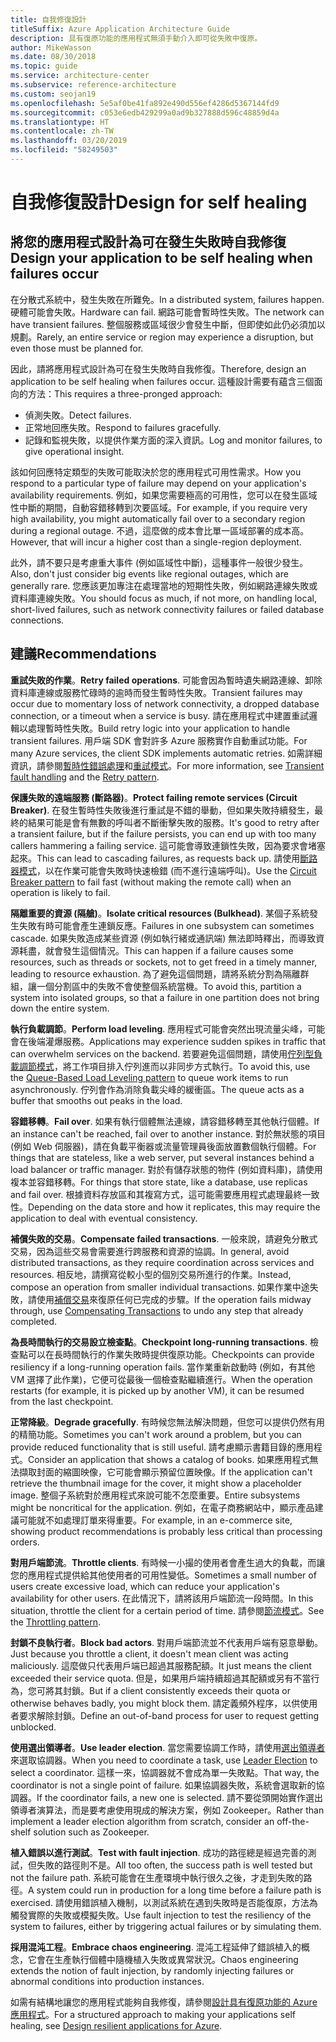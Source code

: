 ```yaml
---
title: 自我修復設計
titleSuffix: Azure Application Architecture Guide
description: 具有復原功能的應用程式無須手動介入即可從失敗中復原。
author: MikeWasson
ms.date: 08/30/2018
ms.topic: guide
ms.service: architecture-center
ms.subservice: reference-architecture
ms.custom: seojan19
ms.openlocfilehash: 5e5af0be41fa892e490d556ef4286d5367144fd9
ms.sourcegitcommit: c053e6edb429299a0ad9b327888d596c48859d4a
ms.translationtype: HT
ms.contentlocale: zh-TW
ms.lasthandoff: 03/20/2019
ms.locfileid: "58249503"
---
```

# <a name="design-for-self-healing"></a><span data-ttu-id="f14fe-103">自我修復設計</span><span class="sxs-lookup"><span data-stu-id="f14fe-103">Design for self healing</span></span>

## <a name="design-your-application-to-be-self-healing-when-failures-occur"></a><span data-ttu-id="f14fe-104">將您的應用程式設計為可在發生失敗時自我修復</span><span class="sxs-lookup"><span data-stu-id="f14fe-104">Design your application to be self healing when failures occur</span></span>

<span data-ttu-id="f14fe-105">在分散式系統中，發生失敗在所難免。</span><span class="sxs-lookup"><span data-stu-id="f14fe-105">In a distributed system, failures happen.</span></span> <span data-ttu-id="f14fe-106">硬體可能會失敗。</span><span class="sxs-lookup"><span data-stu-id="f14fe-106">Hardware can fail.</span></span> <span data-ttu-id="f14fe-107">網路可能會暫時性失敗。</span><span class="sxs-lookup"><span data-stu-id="f14fe-107">The network can have transient failures.</span></span> <span data-ttu-id="f14fe-108">整個服務或區域很少會發生中斷，但即使如此仍必須加以規劃。</span><span class="sxs-lookup"><span data-stu-id="f14fe-108">Rarely, an entire service or region may experience a disruption, but even those must be planned for.</span></span>

<span data-ttu-id="f14fe-109">因此，請將應用程式設計為可在發生失敗時自我修復。</span><span class="sxs-lookup"><span data-stu-id="f14fe-109">Therefore, design an application to be self healing when failures occur.</span></span> <span data-ttu-id="f14fe-110">這種設計需要有蘊含三個面向的方法：</span><span class="sxs-lookup"><span data-stu-id="f14fe-110">This requires a three-pronged approach:</span></span>

- <span data-ttu-id="f14fe-111">偵測失敗。</span><span class="sxs-lookup"><span data-stu-id="f14fe-111">Detect failures.</span></span>
- <span data-ttu-id="f14fe-112">正常地回應失敗。</span><span class="sxs-lookup"><span data-stu-id="f14fe-112">Respond to failures gracefully.</span></span>
- <span data-ttu-id="f14fe-113">記錄和監視失敗，以提供作業方面的深入資訊。</span><span class="sxs-lookup"><span data-stu-id="f14fe-113">Log and monitor failures, to give operational insight.</span></span>

<span data-ttu-id="f14fe-114">該如何回應特定類型的失敗可能取決於您的應用程式可用性需求。</span><span class="sxs-lookup"><span data-stu-id="f14fe-114">How you respond to a particular type of failure may depend on your application's availability requirements.</span></span> <span data-ttu-id="f14fe-115">例如，如果您需要極高的可用性，您可以在發生區域性中斷的期間，自動容錯移轉到次要區域。</span><span class="sxs-lookup"><span data-stu-id="f14fe-115">For example, if you require very high availability, you might automatically fail over to a secondary region during a regional outage.</span></span> <span data-ttu-id="f14fe-116">不過，這麼做的成本會比單一區域部署的成本高。</span><span class="sxs-lookup"><span data-stu-id="f14fe-116">However, that will incur a higher cost than a single-region deployment.</span></span>

<span data-ttu-id="f14fe-117">此外，請不要只是考慮重大事件 (例如區域性中斷)，這種事件一般很少發生。</span><span class="sxs-lookup"><span data-stu-id="f14fe-117">Also, don't just consider big events like regional outages, which are generally rare.</span></span> <span data-ttu-id="f14fe-118">您應該更加專注在處理當地的短期性失敗，例如網路連線失敗或資料庫連線失敗。</span><span class="sxs-lookup"><span data-stu-id="f14fe-118">You should focus as much, if not more, on handling local, short-lived failures, such as network connectivity failures or failed database connections.</span></span>

## <a name="recommendations"></a><span data-ttu-id="f14fe-119">建議</span><span class="sxs-lookup"><span data-stu-id="f14fe-119">Recommendations</span></span>

<span data-ttu-id="f14fe-120">**重試失敗的作業**。</span><span class="sxs-lookup"><span data-stu-id="f14fe-120">**Retry failed operations**.</span></span> <span data-ttu-id="f14fe-121">可能會因為暫時遺失網路連線、卸除資料庫連線或服務忙碌時的逾時而發生暫時性失敗。</span><span class="sxs-lookup"><span data-stu-id="f14fe-121">Transient failures may occur due to momentary loss of network connectivity, a dropped database connection, or a timeout when a service is busy.</span></span> <span data-ttu-id="f14fe-122">請在應用程式中建置重試邏輯以處理暫時性失敗。</span><span class="sxs-lookup"><span data-stu-id="f14fe-122">Build retry logic into your application to handle transient failures.</span></span> <span data-ttu-id="f14fe-123">用戶端 SDK 會對許多 Azure 服務實作自動重試功能。</span><span class="sxs-lookup"><span data-stu-id="f14fe-123">For many Azure services, the client SDK implements automatic retries.</span></span> <span data-ttu-id="f14fe-124">如需詳細資訊，請參閱[暫時性錯誤處理][transient-fault-handling]和[重試模式][retry]。</span><span class="sxs-lookup"><span data-stu-id="f14fe-124">For more information, see [Transient fault handling][transient-fault-handling] and the [Retry pattern][retry].</span></span>

<span data-ttu-id="f14fe-125">**保護失敗的遠端服務 (斷路器)**。</span><span class="sxs-lookup"><span data-stu-id="f14fe-125">**Protect failing remote services (Circuit Breaker)**.</span></span> <span data-ttu-id="f14fe-126">在發生暫時性失敗後進行重試是不錯的舉動，但如果失敗持續發生，最終的結果可能是會有無數的呼叫者不斷衝擊失敗的服務。</span><span class="sxs-lookup"><span data-stu-id="f14fe-126">It's good to retry after a transient failure, but if the failure persists, you can end up with too many callers hammering a failing service.</span></span> <span data-ttu-id="f14fe-127">這可能會導致連鎖性失敗，因為要求會堵塞起來。</span><span class="sxs-lookup"><span data-stu-id="f14fe-127">This can lead to cascading failures, as requests back up.</span></span> <span data-ttu-id="f14fe-128">請使用[斷路器模式][circuit-breaker]，以在作業可能會失敗時快速檢錯 (而不進行遠端呼叫)。</span><span class="sxs-lookup"><span data-stu-id="f14fe-128">Use the [Circuit Breaker pattern][circuit-breaker] to fail fast (without making the remote call) when an operation is likely to fail.</span></span>

<span data-ttu-id="f14fe-129">**隔離重要的資源 (隔艙)**。</span><span class="sxs-lookup"><span data-stu-id="f14fe-129">**Isolate critical resources (Bulkhead)**.</span></span> <span data-ttu-id="f14fe-130">某個子系統發生失敗有時可能會產生連鎖反應。</span><span class="sxs-lookup"><span data-stu-id="f14fe-130">Failures in one subsystem can sometimes cascade.</span></span> <span data-ttu-id="f14fe-131">如果失敗造成某些資源 (例如執行緒或通訊端) 無法即時釋出，而導致資源耗盡，就會發生這個情況。</span><span class="sxs-lookup"><span data-stu-id="f14fe-131">This can happen if a failure causes some resources, such as threads or sockets, not to get freed in a timely manner, leading to resource exhaustion.</span></span> <span data-ttu-id="f14fe-132">為了避免這個問題，請將系統分割為隔離群組，讓一個分割區中的失敗不會使整個系統當機。</span><span class="sxs-lookup"><span data-stu-id="f14fe-132">To avoid this, partition a system into isolated groups, so that a failure in one partition does not bring down the entire system.</span></span>

<span data-ttu-id="f14fe-133">**執行負載調節**。</span><span class="sxs-lookup"><span data-stu-id="f14fe-133">**Perform load leveling**.</span></span> <span data-ttu-id="f14fe-134">應用程式可能會突然出現流量尖峰，可能會在後端灌爆服務。</span><span class="sxs-lookup"><span data-stu-id="f14fe-134">Applications may experience sudden spikes in traffic that can overwhelm services on the backend.</span></span> <span data-ttu-id="f14fe-135">若要避免這個問題，請使用[佇列型負載調節模式][load-level]，將工作項目排入佇列進而以非同步方式執行。</span><span class="sxs-lookup"><span data-stu-id="f14fe-135">To avoid this, use the [Queue-Based Load Leveling pattern][load-level] to queue work items to run asynchronously.</span></span> <span data-ttu-id="f14fe-136">佇列會作為消除負載尖峰的緩衝區。</span><span class="sxs-lookup"><span data-stu-id="f14fe-136">The queue acts as a buffer that smooths out peaks in the load.</span></span>

<span data-ttu-id="f14fe-137">**容錯移轉**。</span><span class="sxs-lookup"><span data-stu-id="f14fe-137">**Fail over**.</span></span> <span data-ttu-id="f14fe-138">如果有執行個體無法連線，請容錯移轉至其他執行個體。</span><span class="sxs-lookup"><span data-stu-id="f14fe-138">If an instance can't be reached, fail over to another instance.</span></span> <span data-ttu-id="f14fe-139">對於無狀態的項目 (例如 Web 伺服器)，請在負載平衡器或流量管理員後面放置數個執行個體。</span><span class="sxs-lookup"><span data-stu-id="f14fe-139">For things that are stateless, like a web server, put several instances behind a load balancer or traffic manager.</span></span> <span data-ttu-id="f14fe-140">對於有儲存狀態的物件 (例如資料庫)，請使用複本並容錯移轉。</span><span class="sxs-lookup"><span data-stu-id="f14fe-140">For things that store state, like a database, use replicas and fail over.</span></span> <span data-ttu-id="f14fe-141">根據資料存放區和其複寫方式，這可能需要應用程式處理最終一致性。</span><span class="sxs-lookup"><span data-stu-id="f14fe-141">Depending on the data store and how it replicates, this may require the application to deal with eventual consistency.</span></span>

<span data-ttu-id="f14fe-142">**補償失敗的交易**。</span><span class="sxs-lookup"><span data-stu-id="f14fe-142">**Compensate failed transactions**.</span></span> <span data-ttu-id="f14fe-143">一般來說，請避免分散式交易，因為這些交易會需要進行跨服務和資源的協調。</span><span class="sxs-lookup"><span data-stu-id="f14fe-143">In general, avoid distributed transactions, as they require coordination across services and resources.</span></span> <span data-ttu-id="f14fe-144">相反地，請撰寫從較小型的個別交易所進行的作業。</span><span class="sxs-lookup"><span data-stu-id="f14fe-144">Instead, compose an operation from smaller individual transactions.</span></span> <span data-ttu-id="f14fe-145">如果作業中途失敗，請使用[補償交易][compensating-transactions]來復原任何已完成的步驟。</span><span class="sxs-lookup"><span data-stu-id="f14fe-145">If the operation fails midway through, use [Compensating Transactions][compensating-transactions] to undo any step that already completed.</span></span>

<span data-ttu-id="f14fe-146">**為長時間執行的交易設立檢查點**。</span><span class="sxs-lookup"><span data-stu-id="f14fe-146">**Checkpoint long-running transactions**.</span></span> <span data-ttu-id="f14fe-147">檢查點可以在長時間執行的作業失敗時提供復原功能。</span><span class="sxs-lookup"><span data-stu-id="f14fe-147">Checkpoints can provide resiliency if a long-running operation fails.</span></span> <span data-ttu-id="f14fe-148">當作業重新啟動時 (例如，有其他 VM 選擇了此作業)，它便可從最後一個檢查點繼續進行。</span><span class="sxs-lookup"><span data-stu-id="f14fe-148">When the operation restarts (for example, it is picked up by another VM), it can be resumed from the last checkpoint.</span></span>

<span data-ttu-id="f14fe-149">**正常降級**。</span><span class="sxs-lookup"><span data-stu-id="f14fe-149">**Degrade gracefully**.</span></span> <span data-ttu-id="f14fe-150">有時候您無法解決問題，但您可以提供仍然有用的精簡功能。</span><span class="sxs-lookup"><span data-stu-id="f14fe-150">Sometimes you can't work around a problem, but you can provide reduced functionality that is still useful.</span></span> <span data-ttu-id="f14fe-151">請考慮顯示書籍目錄的應用程式。</span><span class="sxs-lookup"><span data-stu-id="f14fe-151">Consider an application that shows a catalog of books.</span></span> <span data-ttu-id="f14fe-152">如果應用程式無法擷取封面的縮圖映像，它可能會顯示預留位置映像。</span><span class="sxs-lookup"><span data-stu-id="f14fe-152">If the application can't retrieve the thumbnail image for the cover, it might show a placeholder image.</span></span> <span data-ttu-id="f14fe-153">整個子系統對於應用程式來說可能不怎麼重要。</span><span class="sxs-lookup"><span data-stu-id="f14fe-153">Entire subsystems might be noncritical for the application.</span></span> <span data-ttu-id="f14fe-154">例如，在電子商務網站中，顯示產品建議可能就不如處理訂單來得重要。</span><span class="sxs-lookup"><span data-stu-id="f14fe-154">For example, in an e-commerce site, showing product recommendations is probably less critical than processing orders.</span></span>

<span data-ttu-id="f14fe-155">**對用戶端節流**。</span><span class="sxs-lookup"><span data-stu-id="f14fe-155">**Throttle clients**.</span></span> <span data-ttu-id="f14fe-156">有時候一小撮的使用者會產生過大的負載，而讓您的應用程式提供給其他使用者的可用性變低。</span><span class="sxs-lookup"><span data-stu-id="f14fe-156">Sometimes a small number of users create excessive load, which can reduce your application's availability for other users.</span></span> <span data-ttu-id="f14fe-157">在此情況下，請將該用戶端節流一段時間。</span><span class="sxs-lookup"><span data-stu-id="f14fe-157">In this situation, throttle the client for a certain period of time.</span></span> <span data-ttu-id="f14fe-158">請參閱[節流模式][throttle]。</span><span class="sxs-lookup"><span data-stu-id="f14fe-158">See the [Throttling pattern][throttle].</span></span>

<span data-ttu-id="f14fe-159">**封鎖不良執行者**。</span><span class="sxs-lookup"><span data-stu-id="f14fe-159">**Block bad actors**.</span></span> <span data-ttu-id="f14fe-160">對用戶端節流並不代表用戶端有惡意舉動。</span><span class="sxs-lookup"><span data-stu-id="f14fe-160">Just because you throttle a client, it doesn't mean client was acting maliciously.</span></span> <span data-ttu-id="f14fe-161">這麼做只代表用戶端已超過其服務配額。</span><span class="sxs-lookup"><span data-stu-id="f14fe-161">It just means the client exceeded their service quota.</span></span> <span data-ttu-id="f14fe-162">但是，如果用戶端持續超過其配額或另有不當行為，您可將其封鎖。</span><span class="sxs-lookup"><span data-stu-id="f14fe-162">But if a client consistently exceeds their quota or otherwise behaves badly, you might block them.</span></span> <span data-ttu-id="f14fe-163">請定義頻外程序，以供使用者要求解除封鎖。</span><span class="sxs-lookup"><span data-stu-id="f14fe-163">Define an out-of-band process for user to request getting unblocked.</span></span>

<span data-ttu-id="f14fe-164">**使用選出領導者**。</span><span class="sxs-lookup"><span data-stu-id="f14fe-164">**Use leader election**.</span></span> <span data-ttu-id="f14fe-165">當您需要協調工作時，請使用[選出領導者][leader-election]來選取協調器。</span><span class="sxs-lookup"><span data-stu-id="f14fe-165">When you need to coordinate a task, use [Leader Election][leader-election] to select a coordinator.</span></span> <span data-ttu-id="f14fe-166">這樣一來，協調器就不會成為單一失敗點。</span><span class="sxs-lookup"><span data-stu-id="f14fe-166">That way, the coordinator is not a single point of failure.</span></span> <span data-ttu-id="f14fe-167">如果協調器失敗，系統會選取新的協調器。</span><span class="sxs-lookup"><span data-stu-id="f14fe-167">If the coordinator fails, a new one is selected.</span></span> <span data-ttu-id="f14fe-168">請不要從頭開始實作選出領導者演算法，而是要考慮使用現成的解決方案，例如 Zookeeper。</span><span class="sxs-lookup"><span data-stu-id="f14fe-168">Rather than implement a leader election algorithm from scratch, consider an off-the-shelf solution such as Zookeeper.</span></span>

<span data-ttu-id="f14fe-169">**植入錯誤以進行測試**。</span><span class="sxs-lookup"><span data-stu-id="f14fe-169">**Test with fault injection**.</span></span> <span data-ttu-id="f14fe-170">成功的路徑總是經過完善的測試，但失敗的路徑則不是。</span><span class="sxs-lookup"><span data-stu-id="f14fe-170">All too often, the success path is well tested but not the failure path.</span></span> <span data-ttu-id="f14fe-171">系統可能會在生產環境中執行很久之後，才走到失敗的路徑。</span><span class="sxs-lookup"><span data-stu-id="f14fe-171">A system could run in production for a long time before a failure path is exercised.</span></span> <span data-ttu-id="f14fe-172">請使用錯誤植入機制，以測試系統在遇到失敗時是否能復原，方法為觸發實際的失敗或模擬失敗。</span><span class="sxs-lookup"><span data-stu-id="f14fe-172">Use fault injection to test the resiliency of the system to failures, either by triggering actual failures or by simulating them.</span></span>

<span data-ttu-id="f14fe-173">**採用混沌工程**。</span><span class="sxs-lookup"><span data-stu-id="f14fe-173">**Embrace chaos engineering**.</span></span> <span data-ttu-id="f14fe-174">混沌工程延伸了錯誤植入的概念，它會在生產執行個體中隨機植入失敗或異常狀況。</span><span class="sxs-lookup"><span data-stu-id="f14fe-174">Chaos engineering extends the notion of fault injection, by randomly injecting failures or abnormal conditions into production instances.</span></span>

<span data-ttu-id="f14fe-175">如需有結構地讓您的應用程式能夠自我修復，請參閱[設計具有復原功能的 Azure 應用程式][resiliency-overview]。</span><span class="sxs-lookup"><span data-stu-id="f14fe-175">For a structured approach to making your applications self healing, see [Design resilient applications for Azure][resiliency-overview].</span></span>

<!-- links -->

[circuit-breaker]: ../../patterns/circuit-breaker.md
[compensating-transactions]: ../../patterns/compensating-transaction.md
[leader-election]: ../../patterns/leader-election.md
[load-level]: ../../patterns/queue-based-load-leveling.md
[resiliency-overview]: ../../resiliency/index.md
[retry]: ../../patterns/retry.md
[throttle]: ../../patterns/throttling.md
[transient-fault-handling]: ../../best-practices/transient-faults.md
